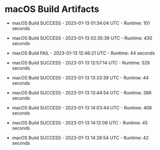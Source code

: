 # macOS Build Artifacts

* macOS Build SUCCESS - 2023-01-13 01:34:04 UTC - Runtime: 101 seconds

* macOS Build SUCCESS - 2023-01-13 02:35:39 UTC - Runtime: 430 seconds

* macOS Build FAIL - 2023-01-13 12:46:21 UTC - Runtime: 44 seconds

* macOS Build SUCCESS - 2023-01-13 12:57:14 UTC - Runtime: 529 seconds

* macOS Build SUCCESS - 2023-01-13 13:33:39 UTC - Runtime: 44 seconds

* macOS Build SUCCESS - 2023-01-13 13:44:54 UTC - Runtime: 386 seconds

* macOS Build SUCCESS - 2023-01-13 14:03:44 UTC - Runtime: 406 seconds

* macOS Build SUCCESS - 2023-01-13 14:12:06 UTC - Runtime: 45 seconds

* macOS Build SUCCESS - 2023-01-13 14:28:54 UTC - Runtime: 42 seconds
